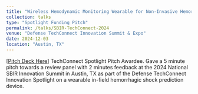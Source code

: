 ```yaml
---
title: "Wireless Hemodynamic Monitoring Wearable for Non-Invasive Hemorrhagic Shock Prediction"
collection: talks
type: "Spotlight Funding Pitch"
permalink: /talks/SBIR-TechConnect-2024
venue: "Defense TechConnect Innovation Summit & Expo"
date: 2024-12-03
location: "Austin, TX"
---
```


[[Pitch Deck Here](http://jermyeworm.github.io/files/DTC_2024_Pitch_Slide_Deck.pdf)] TechConnect Spotlight Pitch Awardee. Gave a 5 minute pitch towards a review panel with 2 minutes feedback at the 2024 National SBIR Innovation Summit in Austin, TX as part of the Defense TechConnect Innovation Spotlight on a wearable in-field hemorrhagic shock prediction device.
